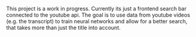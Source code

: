 This project is a work in progress.
Currently its just a frontend search bar connected to the youtube api.
The goal is to use data from youtube videos (e.g. the transcript) to train neural networks and allow for a better search, that takes more than just the title into account.
